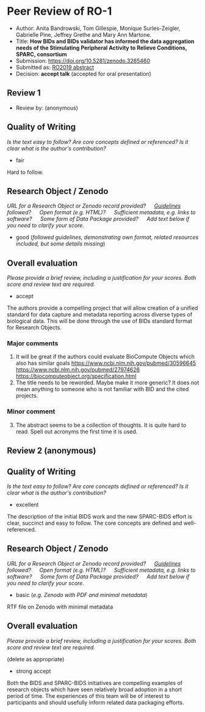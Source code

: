 # Peer Review of RO-1

* Author: Anita Bandrowski, Tom Gillespie, Monique Surles-Zeigler, Gabrielle Pine, Jeffrey Grethe and Mary Ann Martone. 
* Title: **How BIDs and BIDs validator has informed the data aggregation needs of the Stimulating Peripheral Activity to Relieve Conditions, SPARC, consortium**
* Submission: <https://doi.org/10.5281/zenodo.3265460>
* Submitted as: [RO2019 abstract](https://researchobject.github.io/ro2019/cfp)
* Decision:	**accept talk** (accepted for oral presentation) 


## Review 1

* Review by: (anonymous)

## Quality of Writing
_Is the text easy to follow? Are core concepts defined or referenced? 
Is it clear what is the author's contribution?_

* fair

Hard to follow.

## Research Object / Zenodo

_URL for a Research Object or Zenodo record provided?
   [Guidelines](http://researchobject.org/ro2019/submitting) followed?
   Open format (e.g. HTML)?
   Sufficient metadata, e.g. links to software?
   Some form of Data Package provided?
   Add text below if you need to clarify your score._

* good (_followed guidelines, demonstrating own format, related resources included, but some details missing_)

## Overall evaluation
_Please provide a brief review, including a justification for your scores. 
Both score and  review text are required._

* accept

The authors provide a compelling project that will allow creation of a unified standard for data capture and metadata reporting across diverse types of biological data. This will be done through the use of BIDs standard format for Research Objects.

### Major comments

1. It will be great if the authors could evaluate BioCompute Objects which also has similar goals <https://www.ncbi.nlm.nih.gov/pubmed/30596645> <https://www.ncbi.nlm.nih.gov/pubmed/27974626> <https://biocomputeobject.org/specification.html>
2. The title needs to be reworded. Maybe make it more generic? It does not mean anything to someone who is not familiar with BID and the cited projects.

### Minor comment
3. The abstract seems to be a collection of thoughts. It is quite hard to read. Spell out acronyms the first time it is used.


## Review 2  (anonymous)

## Quality of Writing
_Is the text easy to follow? Are core concepts defined or referenced? 
Is it clear what is the author's contribution?_

* excellent

The description of the initial BIDS work and the new SPARC-BIDS effort is clear, succinct and easy to follow. The core concepts are defined and well-referenced.


## Research Object / Zenodo

_URL for a Research Object or Zenodo record provided?
   [Guidelines](http://researchobject.org/ro2019/submitting) followed?
   Open format (e.g. HTML)?
   Sufficient metadata, e.g. links to software?
   Some form of Data Package provided?
   Add text below if you need to clarify your score._

* basic (_e.g. Zenodo with PDF and minimal metadata_)

RTF file on Zenodo with minimal metadata


## Overall evaluation
_Please provide a brief review, including a justification for your scores. 
Both score and  review text are required._

(delete as appropriate)
* strong accept

Both the BIDS and SPARC-BIDS initiatives are compelling examples of research objects which have seen relatively broad adoption in a short period of time. The experiences of this team will be of interest to participants and should usefully inform related data packaging efforts.

